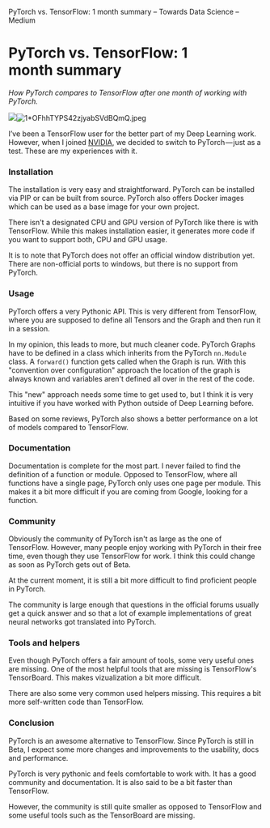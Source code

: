 PyTorch vs. TensorFlow: 1 month summary – Towards Data Science – Medium

# PyTorch vs. TensorFlow: 1 month summary

*How PyTorch compares to TensorFlow after one month of working with PyTorch.*

![](../_resources/169d9c72a544b115aa73affcac4f9890.png)![1*OFhhTYPS42zjyabSVdBQmQ.jpeg](../_resources/a6e6525db7cabdd3186a4b3e9e4ad031.jpg)

I’ve been a TensorFlow user for the better part of my Deep Learning work. However, when I joined [NVIDIA](https://medium.com/@NvidiaAI), we decided to switch to PyTorch — just as a test. These are my experiences with it.

### Installation

The installation is very easy and straightforward. PyTorch can be installed via PIP or can be built from source. PyTorch also offers Docker images which can be used as a base image for your own project.

There isn't a designated CPU and GPU version of PyTorch like there is with TensorFlow. While this makes installation easier, it generates more code if you want to support both, CPU and GPU usage.

It is to note that PyTorch does not offer an official window distribution yet. There are non-official ports to windows, but there is no support from PyTorch.

### Usage

PyTorch offers a very Pythonic API. This is very different from TensorFlow, where you are supposed to define all Tensors and the Graph and then run it in a session.

In my opinion, this leads to more, but much cleaner code. PyTorch Graphs have to be defined in a class which inherits from the PyTorch `nn.Module` class. A `forward()` function gets called when the Graph is run. With this "convention over configuration" approach the location of the graph is always known and variables aren't defined all over in the rest of the code.

This "new" approach needs some time to get used to, but I think it is very intuitive if you have worked with Python outside of Deep Learning before.

Based on some reviews, PyTorch also shows a better performance on a lot of models compared to TensorFlow.

### Documentation

Documentation is complete for the most part. I never failed to find the definition of a function or module. Opposed to TensorFlow, where all functions have a single page, PyTorch only uses one page per module. This makes it a bit more difficult if you are coming from Google, looking for a function.

### Community

Obviously the community of PyTorch isn't as large as the one of TensorFlow. However, many people enjoy working with PyTorch in their free time, even though they use TensorFlow for work. I think this could change as soon as PyTorch gets out of Beta.

At the current moment, it is still a bit more difficult to find proficient people in PyTorch.

The community is large enough that questions in the official forums usually get a quick answer and so that a lot of example implementations of great neural networks got translated into PyTorch.

### Tools and helpers

Even though PyTorch offers a fair amount of tools, some very useful ones are missing. One of the most helpful tools that are missing is TensorFlow's TensorBoard. This makes vizualization a bit more difficult.

There are also some very common used helpers missing. This requires a bit more self-written code than TensorFlow.

### Conclusion

PyTorch is an awesome alternative to TensorFlow. Since PyTorch is still in Beta, I expect some more changes and improvements to the usability, docs and performance.

PyTorch is very pythonic and feels comfortable to work with. It has a good community and documentation. It is also said to be a bit faster than TensorFlow.

However, the community is still quite smaller as opposed to TensorFlow and some useful tools such as the TensorBoard are missing.
